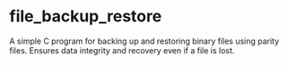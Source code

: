 # file_backup_restore
A simple C program for backing up and restoring binary files using parity files. Ensures data integrity and recovery even if a file is lost.
